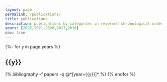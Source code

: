 ```yaml
---
layout: page
permalink: /publications/
title: publications
description: publications by categories in reversed chronological order. generated by jekyll-scholar.
years: [2022,2021,2020,2017,2016]
nav: true
---
```

<!-- _pages/publications.md -->
<div class="publications">

{%- for y in page.years %}
  <h2 class="year">{{y}}</h2>
  {% bibliography -f papers -q @*[year={{y}}]* %}
{% endfor %}

</div>
